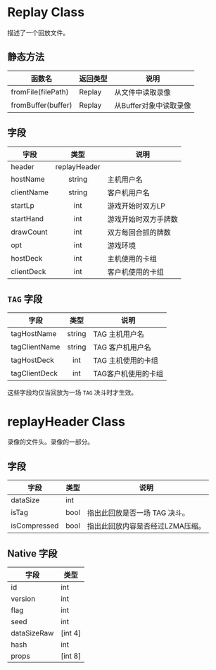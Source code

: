 # Replay Class
描述了一个回放文件。
## 静态方法
函数名|返回类型|说明
----|----|----
fromFile(filePath)|Replay|从文件中读取录像
fromBuffer(buffer)|Replay|从Buffer对象中读取录像
## 字段
字段|类型|说明
----|:----:|----
header|replayHeader|
hostName|string|主机用户名
clientName|string|客户机用户名
startLp|int|游戏开始时双方LP
startHand|int|游戏开始时双方手牌数
drawCount|int|双方每回合抓的牌数
opt|int|游戏环境
hostDeck|int|主机使用的卡组
clientDeck|int|客户机使用的卡组

## `TAG` 字段
字段|类型|说明
----|:----:|----
tagHostName|string|TAG 主机用户名
tagClientName|string|TAG 客户机用户名
tagHostDeck|int|TAG 主机使用的卡组
tagClientDeck|int|TAG客户机使用的卡组
这些字段均仅当回放为一场 `TAG` 决斗时才生效。


# replayHeader Class
录像的文件头。录像的一部分。
## 字段
字段|类型|说明
----|----|----
dataSize|int|
isTag|bool|指出此回放是否一场 TAG 决斗。
isCompressed|bool|指出此回放内容是否经过LZMA压缩。

## Native 字段
字段|类型
----|----
id|int
version|int
flag|int
seed|int
dataSizeRaw|[int 4]
hash|int
props|[int 8]